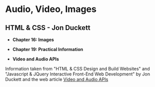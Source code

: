 # Audio, Video, Images

## HTML & CSS - Jon Duckett

- **Chapter 16: Images**


- **Chapter 19: Practical Information**



- **Video and Audio APIs**




Information taken from "HTML & CSS Design and Build Websites" and "Javascript & JQuery Interactive Front-End Web Development" by Jon Duckett and the web article [Video and Audio APIs](https://developer.mozilla.org/en-US/docs/Learn/JavaScript/Client-side_web_APIs/Video_and_audio_APIs)